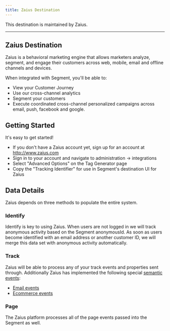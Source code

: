 ```yaml
---
title: Zaius Destination
---
```


This destination is maintained by Zaius.

- - -

## Zaius Destination
Zaius is a behavioral marketing engine that allows marketers analyze, segment, and engage their customers across web, mobile, email and offline channels and devices.

When integrated with Segment, you'll be able to:
  - View your Customer Journey
  - Use our cross-channel analytics
  - Segment your customers
  - Execute coordinated cross-channel personalized campaigns across email, push, facebook and google.

## Getting Started

It's easy to get started!
  - If you don't have a Zaius account yet, sign up for an account at http://www.zaius.com
  - Sign in to your account and navigate to administration -> integrations
  - Select "Advanced Options" on the Tag Generator page
  - Copy the "Tracking Identifier" for use in Segment's destination UI for Zaius

## Data Details
Zaius depends on three methods to populate the entire system.

### Identify
Identify is key to using Zaius. When users are not logged in we will track anonymous activity based on the Segment anonymousId. As soon as users become identified with an email address or another customer ID, we will merge this data set with anonymous activity automatically.

### Track
Zaius will be able to process any of your track events and properties sent through. Additionally Zaius has implemented the following special [semantic events](/docs/spec/semantic/):
 - [Email events](/docs/spec/email/)
 - [Ecommerce events](/docs/spec/ecommerce/v2/)

### Page
The Zaius platform processes all of the page events passed into the Segment as well.
